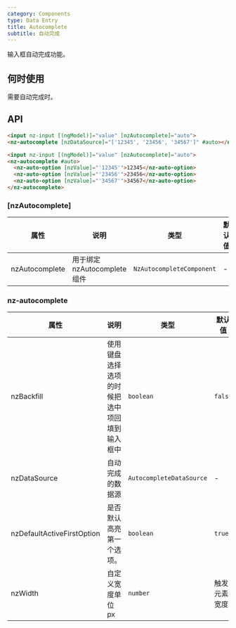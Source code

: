 ```yaml
---
category: Components
type: Data Entry
title: Autocomplete
subtitle: 自动完成
---
```


输入框自动完成功能。

## 何时使用

需要自动完成时。

## API

```html
<input nz-input [(ngModel)]="value" [nzAutocomplete]="auto">
<nz-autocomplete [nzDataSource]="['12345', '23456', '34567']" #auto></nz-autocomplete>
```

```html
<input nz-input [(ngModel)]="value" [nzAutocomplete]="auto">
<nz-autocomplete #auto>
  <nz-auto-option [nzValue]="'12345'">12345</nz-auto-option>
  <nz-auto-option [nzValue]="'23456'">23456</nz-auto-option>
  <nz-auto-option [nzValue]="'34567'">34567</nz-auto-option>
</nz-autocomplete>
```

### [nzAutocomplete]

| 属性 | 说明 | 类型 | 默认值 |
| --- | --- | --- | --- |
| nzAutocomplete | 用于绑定 nzAutocomplete 组件 | `NzAutocompleteComponent` | - |

### nz-autocomplete

| 属性 | 说明 | 类型 | 默认值 |
| --- | --- | --- | --- |
| nzBackfill | 使用键盘选择选项的时候把选中项回填到输入框中 | `boolean` | `false` |
| nzDataSource | 自动完成的数据源 | `AutocompleteDataSource` | - |
| nzDefaultActiveFirstOption | 是否默认高亮第一个选项。 | `boolean` | `true` |
| nzWidth | 自定义宽度单位 px | `number` | 触发元素宽度 |

